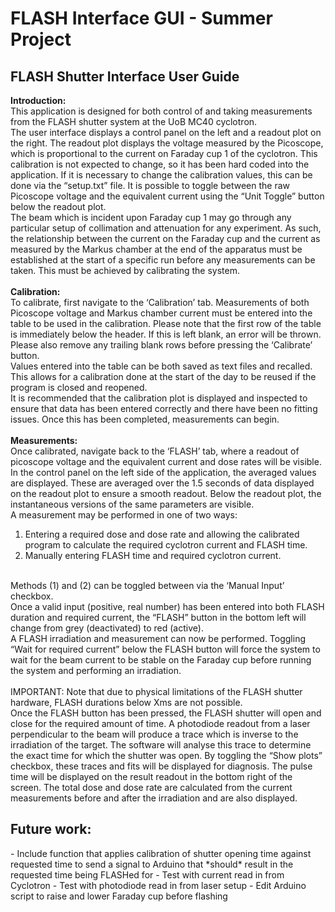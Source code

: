 # FLASH Interface GUI - Summer Project

<h2><strong>FLASH Shutter Interface User Guide</strong></h2>
<strong>Introduction:</strong><br /><span style="font-weight: 400;">This application is designed for both control of and taking measurements from the FLASH shutter system at the UoB MC40 cyclotron.</span><br /><span style="font-weight: 400;">The user interface displays a control panel on the left and a readout plot on the right. The readout plot displays the voltage measured by the Picoscope, which is proportional to the current on Faraday cup 1 of the cyclotron. This calibration is not expected to change, so it has been hard coded into the application. If it is necessary to change the calibration values, this can be done via the &ldquo;setup.txt&rdquo; file. It is possible to toggle between the raw Picoscope voltage and the equivalent current using the &ldquo;Unit Toggle&rdquo; button below the readout plot.</span><br /><span style="font-weight: 400;">The beam which is incident upon Faraday cup 1 may go through any particular setup of collimation and attenuation for any experiment. As such, the relationship between the current on the Faraday cup and the current as measured by the Markus chamber at the end of the apparatus must be established at the start of a specific run before any measurements can be taken. This must be achieved by calibrating the system.</span><br /><strong><br />Calibration:</strong><br /><span style="font-weight: 400;">To calibrate, first navigate to the &lsquo;Calibration&rsquo; tab. Measurements of both Picoscope voltage and Markus chamber current must be entered into the table to be used in the calibration. Please note that the first row of the table is immediately below the header. If this is left blank, an error will be thrown. Please also remove any trailing blank rows before pressing the &lsquo;Calibrate&rsquo; button.</span><br /><span style="font-weight: 400;">Values entered into the table can be both saved as text files and recalled. This allows for a calibration done at the start of the day to be reused if the program </span> <span style="font-weight: 400;">is closed and reopened.</span><br /><span style="font-weight: 400;">It is recommended that the calibration plot is displayed and inspected to ensure that data has been entered correctly and there have been no fitting issues. Once this has been completed, measurements can begin.</span><br /><strong><br />Measurements:</strong><br /><span style="font-weight: 400;">Once calibrated, navigate back to the &lsquo;FLASH&rsquo; tab, where a readout of picoscope voltage and the equivalent current and dose rates will be visible.</span><br /><span style="font-weight: 400;">In the control panel on the left side of the application, the averaged values are displayed. These are averaged over the 1.5 seconds of data displayed on the readout plot to ensure a smooth readout. Below the readout plot, the instantaneous versions of the same parameters are visible.</span><br /><span style="font-weight: 400;">A measurement may be performed in one of two ways:</span><br />
<ol>
<li style="font-weight: 400;" aria-level="1"><span style="font-weight: 400;">Entering a required dose and dose rate and allowing the calibrated program to calculate the required cyclotron current and FLASH time.</span></li>
<li style="font-weight: 400;" aria-level="1"><span style="font-weight: 400;">Manually entering FLASH time and required cyclotron current.</span></li>
</ol>
<br /><span style="font-weight: 400;">Methods (1) and (2) can be toggled between via the &lsquo;Manual Input&rsquo; checkbox.</span><br /><span style="font-weight: 400;">Once a valid input (positive, real number) has been entered into both FLASH duration and required current, the &ldquo;FLASH&rdquo; button in the bottom left will change from grey (deactivated) to red (active).</span><br /><span style="font-weight: 400;">A FLASH irradiation and measurement can now be performed. Toggling &ldquo;Wait for required current&rdquo; below the FLASH button will force the system to wait for the beam current to be stable on the Faraday cup before running the system and performing an irradiation.<br /></span><br /><span style="font-weight: 400;">IMPORTANT: Note that due to physical limitations of the FLASH shutter hardware, FLASH durations below Xms are not possible.</span><br /><span style="font-weight: 400;">Once the FLASH button has been pressed, the FLASH shutter will open and close for the required amount of time. A photodiode readout from a laser perpendicular to the beam will produce a trace which is inverse to the irradiation of the target. The software will analyse this trace to determine the exact time for which the shutter was open. By toggling the &ldquo;Show plots&rdquo; checkbox, these traces and fits will be displayed for diagnosis. The pulse time will be displayed on the result readout in the bottom right of the screen. The total dose and dose rate are calculated from the current measurements before and after the irradiation and are also displayed.</span>


<h2>Future work:</h2>
- Include function that applies calibration of shutter opening time against requested time to send a signal to Arduino that *should* result in the requested time being FLASHed for
- Test with current read in from Cyclotron
- Test with photodiode read in from laser setup
- Edit Arduino script to raise and lower Faraday cup before flashing
